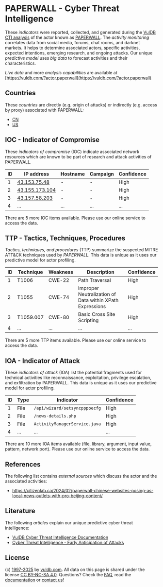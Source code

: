 # PAPERWALL - Cyber Threat Intelligence

These _indicators_ were reported, collected, and generated during the [VulDB CTI analysis](https://vuldb.com/?kb.cti) of the actor known as [PAPERWALL](https://vuldb.com/?actor.paperwall). The _activity monitoring_ correlates data from social media, forums, chat rooms, and darknet markets. It helps to determine associated actors, specific activities, expected intentions, emerging research, and ongoing attacks. Our unique _predictive model_ uses _big data_ to forecast activities and their characteristics.

_Live data_ and more _analysis capabilities_ are available at [https://vuldb.com/?actor.paperwall](https://vuldb.com/?actor.paperwall)

## Countries

These _countries_ are directly (e.g. origin of attacks) or indirectly (e.g. access by proxy) associated with PAPERWALL:

* [CN](https://vuldb.com/?country.cn)
* [US](https://vuldb.com/?country.us)

## IOC - Indicator of Compromise

These _indicators of compromise_ (IOC) indicate associated network resources which are known to be part of research and attack activities of PAPERWALL.

ID | IP address | Hostname | Campaign | Confidence
-- | ---------- | -------- | -------- | ----------
1 | [43.153.75.48](https://vuldb.com/?ip.43.153.75.48) | - | - | High
2 | [43.155.173.104](https://vuldb.com/?ip.43.155.173.104) | - | - | High
3 | [43.157.58.203](https://vuldb.com/?ip.43.157.58.203) | - | - | High
4 | ... | ... | ... | ...

There are 5 more IOC items available. Please use our online service to access the data.

## TTP - Tactics, Techniques, Procedures

_Tactics, techniques, and procedures_ (TTP) summarize the suspected MITRE ATT&CK techniques used by _PAPERWALL_. This data is unique as it uses our predictive model for actor profiling.

ID | Technique | Weakness | Description | Confidence
-- | --------- | -------- | ----------- | ----------
1 | T1006 | CWE-22 | Path Traversal | High
2 | T1055 | CWE-74 | Improper Neutralization of Data within XPath Expressions | High
3 | T1059.007 | CWE-80 | Basic Cross Site Scripting | High
4 | ... | ... | ... | ...

There are 5 more TTP items available. Please use our online service to access the data.

## IOA - Indicator of Attack

These _indicators of attack_ (IOA) list the potential fragments used for technical activities like reconnaissance, exploitation, privilege escalation, and exfiltration by PAPERWALL. This data is unique as it uses our predictive model for actor profiling.

ID | Type | Indicator | Confidence
-- | ---- | --------- | ----------
1 | File | `/api/wizard/setsyncpppoecfg` | High
2 | File | `/news-details.php` | High
3 | File | `ActivityManagerService.java` | High
4 | ... | ... | ...

There are 10 more IOA items available (file, library, argument, input value, pattern, network port). Please use our online service to access the data.

## References

The following list contains _external sources_ which discuss the actor and the associated activities:

* https://citizenlab.ca/2024/02/paperwall-chinese-websites-posing-as-local-news-outlets-with-pro-beijing-content/

## Literature

The following _articles_ explain our unique predictive cyber threat intelligence:

* [VulDB Cyber Threat Intelligence Documentation](https://vuldb.com/?kb.cti)
* [Cyber Threat Intelligence - Early Anticipation of Attacks](https://www.scip.ch/en/?labs.20201022)

## License

(c) [1997-2025](https://vuldb.com/?kb.changelog) by [vuldb.com](https://vuldb.com/?kb.about). All data on this page is shared under the license [CC BY-NC-SA 4.0](https://creativecommons.org/licenses/by-nc-sa/4.0/). Questions? Check the [FAQ](https://vuldb.com/?kb.faq), read the [documentation](https://vuldb.com/?kb) or [contact us](https://vuldb.com/?contact)!
